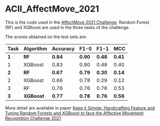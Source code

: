 # ACII_AffectMove_2021

This is the code used in the [AffectMove 2021 Challenge](http://www.casapaganini.it/entimement/workshops/2021/Workshop2021_Home.php).
Random Forest (RF) and XGBoost are used in the three tasks of the challenge.

The scores obtained on the test sets are:

Task | Algorithm | Accuracy | F1-0 | F1-1 | MCC
---- | --------- | -------- | ---- | ---- | ---
**1**	| **RF** | **0.84** | **0.90** | **0.48** | **0.41**
1	| XGBoost	| 0.83 | 0.90 | 0.48 | 0.40
**2**	| **RF** | **0.67** | **0.79** | **0.30** | **0.14**
2	| XGBoost	| 0.66 | 0.78 | 0.29 | 0.12
3	| RF | 0.76 | 0.76 | 0.76 | 0.53
**3**	| **XGBoost**	| **0.77** | **0.78** | **0.76** | **0.56**

More detail are available in paper [Keep it Simple: Handcrafting Feature and Tuning Random Forests and XGBoost to face the Affective Movement Recognition Challenge 2021](http://..)
